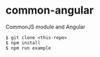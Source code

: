 # common-angular
CommonJS module and Angular 

```
$ git clone <this-repo>
$ npm install
$ npm run example
```
